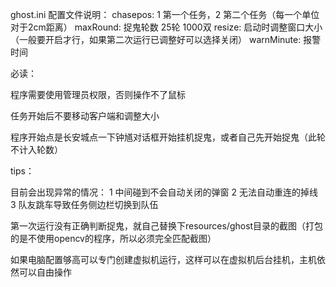 ghost.ini 配置文件说明：
chasepos: 1 第一个任务，2 第二个任务（每一个单位对于2cm距离）
maxRound: 捉鬼轮数 25轮 1000双
resize: 启动时调整窗口大小（一般要开启才行，如果第二次运行已调整好可以选择关闭）
warnMinute: 报警时间

必读：

程序需要使用管理员权限，否则操作不了鼠标

任务开始后不要移动客户端和调整大小

程序开始点是长安城点一下钟馗对话框开始挂机捉鬼，或者自己先开始捉鬼（此轮不计入轮数）

tips：

目前会出现异常的情况：
1 中间碰到不会自动关闭的弹窗
2 无法自动重连的掉线
3 队友跳车导致任务侧边栏切换到队伍

第一次运行没有正确判断捉鬼，就自己替换下resources/ghost目录的截图（打包的是不使用opencv的程序，所以必须完全匹配截图）

如果电脑配置够高可以专门创建虚拟机运行，这样可以在虚拟机后台挂机，主机依然可以自由操作
